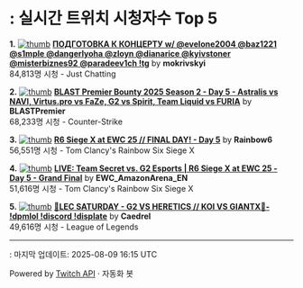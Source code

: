 # : 실시간 트위치 시청자수 Top 5

**1.** [![thumb](https://static-cdn.jtvnw.net/previews-ttv/live_user_mokrivskyi-320x180.jpg)](https://twitch.tv/mokrivskyi)
**[ПОДГОТОВКА К КОНЦЕРТУ w/ @evelone2004 @baz1221 @s1mple @dangerlyoha @zloyn @dianarice @kyivstoner @misterbiznes92 @paradeev1ch !tg](https://twitch.tv/mokrivskyi)** by **mokrivskyi**<br>84,813명 시청  - Just Chatting

**2.** [![thumb](https://static-cdn.jtvnw.net/previews-ttv/live_user_blastpremier-320x180.jpg)](https://twitch.tv/BLASTPremier)
**[BLAST Premier Bounty 2025 Season 2 - Day 5 - Astralis vs NAVI, Virtus.pro vs FaZe, G2 vs Spirit, Team Liquid vs FURIA](https://twitch.tv/BLASTPremier)** by **BLASTPremier**<br>68,233명 시청  - Counter-Strike

**3.** [![thumb](https://static-cdn.jtvnw.net/previews-ttv/live_user_rainbow6-320x180.jpg)](https://twitch.tv/Rainbow6)
**[R6 Siege X at EWC 25 // FINAL DAY!  - Day 5](https://twitch.tv/Rainbow6)** by **Rainbow6**<br>56,551명 시청  - Tom Clancy's Rainbow Six Siege X

**4.** [![thumb](https://static-cdn.jtvnw.net/previews-ttv/live_user_ewc_amazonarena_en-320x180.jpg)](https://twitch.tv/EWC_AmazonArena_EN)
**[LIVE: Team Secret vs. G2 Esports | R6 Siege X at EWC 25 - Day 5 - Grand Final](https://twitch.tv/EWC_AmazonArena_EN)** by **EWC_AmazonArena_EN**<br>51,616명 시청  - Tom Clancy's Rainbow Six Siege X

**5.** [![thumb](https://static-cdn.jtvnw.net/previews-ttv/live_user_caedrel-320x180.jpg)](https://twitch.tv/Caedrel)
**[🔴LEC SATURDAY - G2 VS HERETICS // KOI VS GIANTX🔴-  !dpmlol !discord !displate](https://twitch.tv/Caedrel)** by **Caedrel**<br>49,616명 시청  - League of Legends


---
: 마지막 업데이트: 2025-08-09 16:15 UTC

Powered by [Twitch API](https://dev.twitch.tv/docs/api/reference) · 자동화 봇